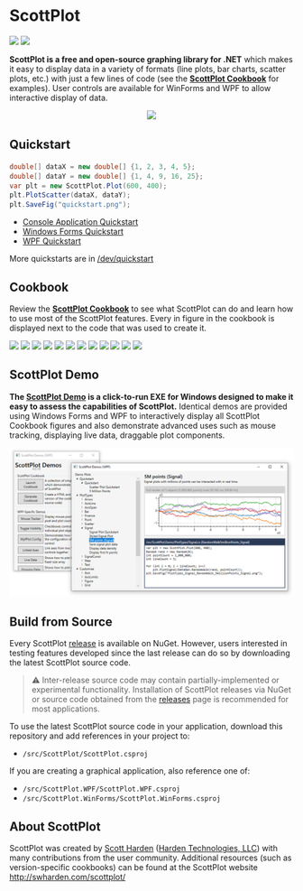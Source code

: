 # ScottPlot

[![](https://img.shields.io/azure-devops/build/swharden/swharden/2?label=Build&logo=azure%20pipelines)](https://dev.azure.com/swharden/swharden/_build/latest?definitionId=2&branchName=master)
[![](https://img.shields.io/nuget/dt/ScottPlot?color=004880&label=NuGet%20Installs&logo=nuget)](https://www.nuget.org/packages/ScottPlot/)

**ScottPlot is a free and open-source graphing library for .NET** which makes it easy to display data in a variety of formats (line plots, bar charts, scatter plots, etc.) with just a few lines of code (see the **[ScottPlot Cookbook](http://swharden.com/scottplot/cookbook)** for examples). User controls are available for WinForms and WPF to allow interactive display of data. 

<div align='center'>
<img src='http://swharden.com/scottplot/graphics/scottplot.gif'>
</div>

## Quickstart

```cs
double[] dataX = new double[] {1, 2, 3, 4, 5};
double[] dataY = new double[] {1, 4, 9, 16, 25};
var plt = new ScottPlot.Plot(600, 400);
plt.PlotScatter(dataX, dataY);
plt.SaveFig("quickstart.png");
```

* [Console Application Quickstart](http://swharden.com/scottplot/quickstart#console)
* [Windows Forms Quickstart](http://swharden.com/scottplot/quickstart#winforms)
* [WPF Quickstart](http://swharden.com/scottplot/quickstart#wpf)

More quickstarts are in [/dev/quickstart](/dev/quickstart)


## Cookbook
Review the **[ScottPlot Cookbook](http://swharden.com/scottplot/cookbook)** to see what ScottPlot can do and learn how to use most of the ScottPlot features. Every in figure in the cookbook is displayed next to the code that was used to create it. 

 <a href='http://swharden.com/scottplot/cookbooks/4.0.20/#PlotTypes_Bar_Quickstart'><img src='http://swharden.com/scottplot/cookbooks/4.0.20/images/PlotTypes_Bar_Quickstart.png' width='200'></a>  <a href='http://swharden.com/scottplot/cookbooks/4.0.20/#PlotTypes_Bar_MultipleBars'><img src='http://swharden.com/scottplot/cookbooks/4.0.20/images/PlotTypes_Bar_MultipleBars.png' width='200'></a>  <a href='http://swharden.com/scottplot/cookbooks/4.0.20/#PlotTypes_Finance_CandleSkipWeekends'><img src='http://swharden.com/scottplot/cookbooks/4.0.20/images/PlotTypes_Finance_CandleSkipWeekends.png' width='200'></a>  <a href='http://swharden.com/scottplot/cookbooks/4.0.20/#PlotTypes_Scatter_CustomizeLines'><img src='http://swharden.com/scottplot/cookbooks/4.0.20/images/PlotTypes_Scatter_CustomizeLines.png' width='200'></a>  <a href='http://swharden.com/scottplot/cookbooks/4.0.20/#PlotTypes_Scatter_RandomXY'><img src='http://swharden.com/scottplot/cookbooks/4.0.20/images/PlotTypes_Scatter_RandomXY.png' width='200'></a>  <a href='http://swharden.com/scottplot/cookbooks/4.0.20/#PlotTypes_Signal_Density'><img src='http://swharden.com/scottplot/cookbooks/4.0.20/images/PlotTypes_Signal_Density.png' width='200'></a>  <a href='http://swharden.com/scottplot/cookbooks/4.0.20/#Customize_Axis_LogAxis'><img src='http://swharden.com/scottplot/cookbooks/4.0.20/images/Customize_Axis_LogAxis.png' width='200'></a>  <a href='http://swharden.com/scottplot/cookbooks/4.0.20/#Customize_PlotStyle_StyledLabels'><img src='http://swharden.com/scottplot/cookbooks/4.0.20/images/Customize_PlotStyle_StyledLabels.png' width='200'></a>  <a href='http://swharden.com/scottplot/cookbooks/4.0.20/#Customize_Ticks_LocalizedHungarian'><img src='http://swharden.com/scottplot/cookbooks/4.0.20/images/Customize_Ticks_LocalizedHungarian.png' width='200'></a>  <a href='http://swharden.com/scottplot/cookbooks/4.0.20/#Advanced_Multiplot_Quickstart'><img src='http://swharden.com/scottplot/cookbooks/4.0.20/images/Advanced_Multiplot_Quickstart.png' width='200'></a>  <a href='http://swharden.com/scottplot/cookbooks/4.0.20/#Examples_Stats_Histogram'><img src='http://swharden.com/scottplot/cookbooks/4.0.20/images/Examples_Stats_Histogram.png' width='200'></a>  <a href='http://swharden.com/scottplot/cookbooks/4.0.20/#Examples_Stats_LinReg'><img src='http://swharden.com/scottplot/cookbooks/4.0.20/images/Examples_Stats_LinReg.png' width='200'></a>

## ScottPlot Demo

**The [ScottPlot Demo](http://swharden.com/scottplot/demo) is a click-to-run EXE for Windows designed to make it easy to assess the capabilities of ScottPlot.** Identical demos are provided using Windows Forms and WPF to interactively display all ScottPlot Cookbook figures and also demonstrate advanced uses such as mouse tracking, displaying live data, draggable plot components.

![](src/ScottPlot.Demo.WPF/screenshot.png)

## Build from Source
Every ScottPlot [release](https://github.com/swharden/ScottPlot/releases) is available on NuGet. However, users interested in testing features developed since the last release can do so by downloading the latest ScottPlot source code.

> ⚠️ Inter-release source code may contain partially-implemented or experimental functionality. Installation of ScottPlot releases via NuGet or source code obtained from the [releases](https://github.com/swharden/ScottPlot/releases) page is recommended for most applications.

To use the latest ScottPlot source code in your application, download this repository and add references in your project to:

* `/src/ScottPlot/ScottPlot.csproj`

If you are creating a graphical application, also reference one of:

* `/src/ScottPlot.WPF/ScottPlot.WPF.csproj`
* `/src/ScottPlot.WinForms/ScottPlot.WinForms.csproj`


## About ScottPlot

ScottPlot was created by [Scott Harden](http://www.SWHarden.com/) ([Harden Technologies, LLC](http://tech.swharden.com)) with many contributions from the user community. Additional resources (such as version-specific cookbooks) can be found at the ScottPlot website http://swharden.com/scottplot/
